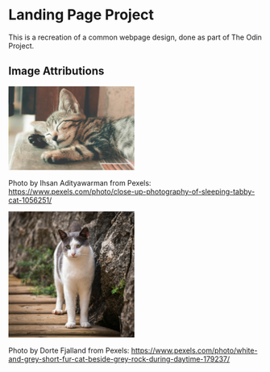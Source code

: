 # Landing Page Project

This is a recreation of a common webpage design, done as part of The Odin Project. 

## Image Attributions

<img src="hero-cat.jpg" width="250px">

Photo by Ihsan Adityawarman from Pexels: https://www.pexels.com/photo/close-up-photography-of-sleeping-tabby-cat-1056251/

<img src="info-img1.jpg" width="250px">

Photo by Dorte Fjalland from Pexels: https://www.pexels.com/photo/white-and-grey-short-fur-cat-beside-grey-rock-during-daytime-179237/